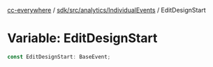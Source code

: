 [cc-everywhere](../../../../../index.md) / [sdk/src/analytics/IndividualEvents](../index.md) / EditDesignStart

# Variable: EditDesignStart

```ts
const EditDesignStart: BaseEvent;
```
